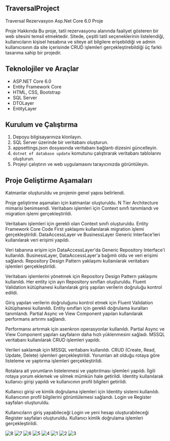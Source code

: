 ## TraversalProject

Traversal Rezervasyon Asp.Net Core 6.0 Proje

Proje Hakkında
Bu proje, tatil rezervasyonu alanında faaliyet gösteren bir web sitesini temsil etmektedir. Sitede, çeşitli tatil seçeneklerinin listelendiği, kullanıcıların kişisel hesabına ve siteye ait bilgilere erişebildiği ve admin kullanıcısının da site içerisinde CRUD işlemleri gerçekleştirebildiği üç farklı tasarıma sahip bir projedir.

## Teknolojiler ve Araçlar

- ASP.NET Core 6.0
- Entity Framework Core
- HTML, CSS, Bootstrap
- SQL Server
- DTOLayer
- EntityLayer

## Kurulum ve Çalıştırma

1. Depoyu bilgisayarınıza klonlayın.
2. SQL Server üzerinde bir veritabanı oluşturun.
3. appsettings.json dosyasında veritabanı bağlantı dizesini güncelleyin.
4. `dotnet ef database update` komutunu çalıştırarak veritabanı tablolarını oluşturun.
5. Projeyi çalıştırın ve web uygulamasını tarayıcınızda görüntüleyin.


## Proje Geliştirme Aşamaları
Katmanlar oluşturuldu ve projenin genel yapısı belirlendi.

Proje geliştirme aşamaları için katmanlar oluşturuldu.
N Tier Architecture mimarisi benimsendi.
Veritabanı işlemleri için Context sınıfı tanımlandı ve migration işlemi gerçekleştirildi.

Veritabanı işlemleri için gerekli olan Context sınıfı oluşturuldu.
Entity Framework Core Code First yaklaşımı kullanılarak migration işlemi gerçekleştirildi.
DataAccessLayer ve BusinessLayer Generic Interface'leri kullanılarak veri erişimi yapıldı.

Veri tabanına erişim için DataAccessLayer'da Generic Repository Interface'i kullanıldı.
BusinessLayer, DataAccessLayer'a bağımlı oldu ve veri erişimi sağlandı.
Repository Design Pattern yaklaşımı kullanılarak veritabanı işlemleri gerçekleştirildi.

Veritabanı işlemlerini yönetmek için Repository Design Pattern yaklaşımı kullanıldı.
Her entity için ayrı Repository sınıfları oluşturuldu.
Fluent Validation kütüphanesi kullanılarak giriş yapılan verilerin doğruluğu kontrol edildi.

Giriş yapılan verilerin doğruluğunu kontrol etmek için Fluent Validation kütüphanesi kullanıldı.
Entity sınıfları için gerekli doğrulama kuralları tanımlandı.
Partial Async ve View Component yapıları kullanılarak performans artırımı sağlandı.

Performansı artırmak için asenkron operasyonlar kullanıldı.
Partial Async ve View Component yapıları sayfaların daha hızlı yüklenmesini sağladı.
MSSQL veritabanı kullanılarak CRUD işlemleri yapıldı.

Verileri saklamak için MSSQL veritabanı kullanıldı.
CRUD (Create, Read, Update, Delete) işlemleri gerçekleştirildi.
Yorumları ait olduğu rotaya göre listeleme ve yaptırma işlemleri gerçekleştirildi.

Rotalara ait yorumların listelenmesi ve yaptırılması işlemleri yapıldı.
İlgili rotaya yorum eklemek ve silmek mümkün hale getirildi.
Identity kullanılarak kullanıcı girişi yapıldı ve kullanıcının profil bilgileri getirildi.

Kullanıcı girişi ve kimlik doğrulama işlemleri için Identity sistemi kullanıldı.
Kullanıcının profil bilgilerini görüntülemesi sağlandı.
Login ve Register sayfaları oluşturuldu.

Kullanıcıların giriş yapabileceği Login ve yeni hesap oluşturabileceği Register sayfaları oluşturuldu.
Kullanıcı kimlik doğrulama işlemleri gerçekleştirildi.

![8](https://github.com/EnesFevzi/TraversalCoreProject/assets/118919666/bfabafdd-4039-4039-b351-239336ef67f0)
![7](https://github.com/EnesFevzi/TraversalCoreProject/assets/118919666/7d951a43-dbb9-46bc-add6-a44e5cb581b7)
![6](https://github.com/EnesFevzi/TraversalCoreProject/assets/118919666/8dee0369-3a06-4bbf-8a89-cdfb0d059ec3)
![5](https://github.com/EnesFevzi/TraversalCoreProject/assets/118919666/ef101fa7-c3b0-4796-a0ac-bfc5a979f528)
![4](https://github.com/EnesFevzi/TraversalCoreProject/assets/118919666/b2f650dc-a034-47e8-8adf-29df5f5cd71f)
![1](https://github.com/EnesFevzi/TraversalCoreProject/assets/118919666/2d94c98a-e1d4-4a58-a183-ecf10a397563)
![2](https://github.com/EnesFevzi/TraversalCoreProject/assets/118919666/a64af02c-d862-488f-92c3-cb061bc03e8e)
![3](https://github.com/EnesFevzi/TraversalCoreProject/assets/118919666/b3a9abde-400e-4bc0-acb8-1636e8b8f4fd)


